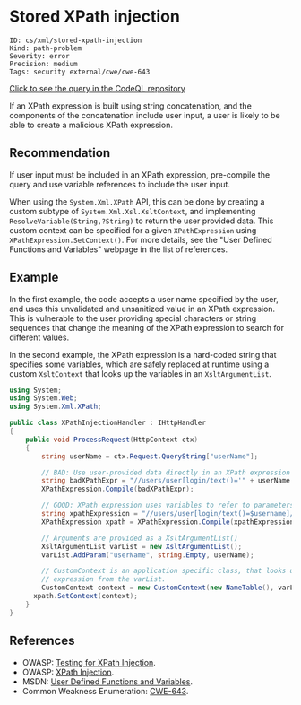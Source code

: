 # Stored XPath injection

```
ID: cs/xml/stored-xpath-injection
Kind: path-problem
Severity: error
Precision: medium
Tags: security external/cwe/cwe-643

```
[Click to see the query in the CodeQL repository](https://github.com/github/codeql/tree/main/csharp/ql/src/Security%20Features/CWE-643/StoredXPathInjection.ql)

If an XPath expression is built using string concatenation, and the components of the concatenation include user input, a user is likely to be able to create a malicious XPath expression.


## Recommendation
If user input must be included in an XPath expression, pre-compile the query and use variable references to include the user input.

When using the `System.Xml.XPath` API, this can be done by creating a custom subtype of `System.Xml.Xsl.XsltContext`, and implementing `ResolveVariable(String,?String)` to return the user provided data. This custom context can be specified for a given `XPathExpression` using `XPathExpression.SetContext()`. For more details, see the "User Defined Functions and Variables" webpage in the list of references.


## Example
In the first example, the code accepts a user name specified by the user, and uses this unvalidated and unsanitized value in an XPath expression. This is vulnerable to the user providing special characters or string sequences that change the meaning of the XPath expression to search for different values.

In the second example, the XPath expression is a hard-coded string that specifies some variables, which are safely replaced at runtime using a custom `XsltContext` that looks up the variables in an `XsltArgumentList`.


```csharp
using System;
using System.Web;
using System.Xml.XPath;

public class XPathInjectionHandler : IHttpHandler
{
    public void ProcessRequest(HttpContext ctx)
    {
        string userName = ctx.Request.QueryString["userName"];

        // BAD: Use user-provided data directly in an XPath expression
        string badXPathExpr = "//users/user[login/text()='" + userName + "']/home_dir/text()";
        XPathExpression.Compile(badXPathExpr);

        // GOOD: XPath expression uses variables to refer to parameters
        string xpathExpression = "//users/user[login/text()=$username]/home_dir/text()";
        XPathExpression xpath = XPathExpression.Compile(xpathExpression);

        // Arguments are provided as a XsltArgumentList()
        XsltArgumentList varList = new XsltArgumentList();
        varList.AddParam("userName", string.Empty, userName);

        // CustomContext is an application specific class, that looks up variables in the
        // expression from the varList.
        CustomContext context = new CustomContext(new NameTable(), varList)
      xpath.SetContext(context);
    }
}

```

## References
* OWASP: [Testing for XPath Injection](https://www.owasp.org/index.php?title=Testing_for_XPath_Injection_(OTG-INPVAL-010)).
* OWASP: [XPath Injection](https://www.owasp.org/index.php/XPATH_Injection).
* MSDN: [User Defined Functions and Variables](https://msdn.microsoft.com/en-us/library/dd567715.aspx).
* Common Weakness Enumeration: [CWE-643](https://cwe.mitre.org/data/definitions/643.html).